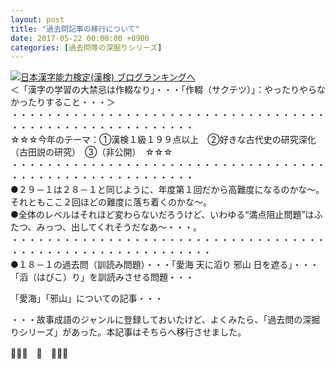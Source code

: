 ```yaml
---
layout: post
title: "過去問記事の移行について"
date: 2017-05-22 00:00:00 +0900
categories: [過去問等の深掘りシリーズ]
---
```


[![](/syuusyuu9701/assets/images/過去問記事の移行について-br_c_3028_1.gif)](http://blog.with2.net/link.php?1659096:3028 "日本漢字能力検定(漢検) ブログランキングへ")[日本漢字能力検定(漢検) ブログランキングへ](http://blog.with2.net/link.php?1659096:3028)  
＜「漢字の学習の大禁忌は作輟なり」・・・「作輟（サクテツ）」：やったりやらなかったりすること・・・＞  
・・・・・・・・・・・・・・・・・・・・・・・・・・・・・・・・・・・・・・・・・・・・・・・・・・・・・・・・・  
☆☆☆今年のテーマ：①漢検１級１９９点以上　②好きな古代史の研究深化（古田説の研究）　③（非公開）　☆☆☆　　  
・・・・・・・・・・・・・・・・・・・・・・・・・・・・・・・・・・・・・・・・・・・・・・・・・・・・・・・・・  
●２９－１は２８－１と同じように、年度第１回だから高難度になるのかな～。それともここ２回ほどの難度に落ち着くのかな～。  
●全体のレベルはそれほど変わらないだろうけど、いわゆる“満点阻止問題”はふたつ、みっつ、出してくれそうだなあ～・・・。  
・・・・・・・・・・・・・・・・・・・・・・・・・・・・・・・・・・・・・・・・・・・・・・・・・・・・・・・・・・・  
●１８－１の過去問（訓読み問題）・・・「愛海 天に滔り 邪山 日を遮る」・・・「滔（はびこ）り」を訓読みさせる問題・・・  
  
「愛海」「邪山」についての記事・・・  
  
・・・故事成語のジャンルに登録しておいたけど、よくみたら、「過去問の深掘りシリーズ」があった。本記事はそちらへ移行させました。  
  
👋👋👋　🐔　👋👋👋  